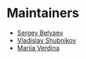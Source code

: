 # Maintainers

* [Sergey Belyaev](https://github.com/BelSergUr)
* [Vladislav Shubnikov](https://github.com/VladislavShubnikov)
* [Mariia Verdina](https://github.com/mashaverdina)